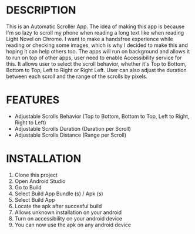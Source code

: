 # DESCRIPTION
This is an Automatic Scroller App. 
The idea of making this app is because I'm so lazy to scroll my phone when reading a long text like when reading Light Novel on Chrome.
I want to make a handsfree experience while reading or checking some images, which is why I decided to make this and hoping it can help others too.
The apps will run on background and allows it to run on top of other apps, user need to enable Accessibility service for this.
It allows user to select the scroll behavior, whether it's Top to Bottom, Bottom to Top, Left to Right or Right Left.
User can also adjust the duration between each scroll and the range of the scrolls by pixels.

# FEATURES
- Adjustable Scrolls Behavior (Top to Bottom, Bottom to Top, Left to Right, Right to Left)
- Adjustable Scrolls Duration (Duration per Scroll)
- Adjustable Scrolls Distance (Range per Scroll)

# INSTALLATION
1. Clone this project
2. Open Android Studio
3. Go to Build
4. Select Build App Bundle (s) / Apk (s)
5. Select Build App
6. Locate the apk after succesful build
7. Allows unknown installation on your android
8. Turn on accessibility on your android device
9. You can now use the apk on any android device
